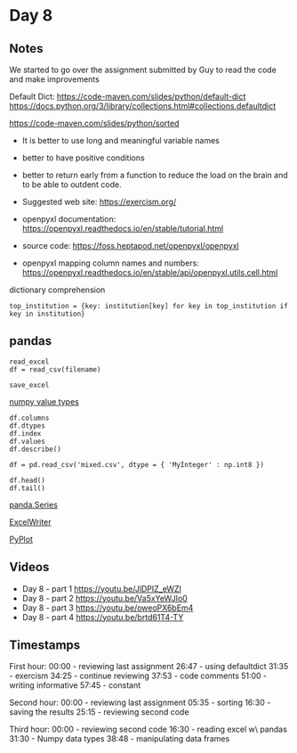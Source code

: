 # Day 8


## Notes

We started to go over the assignment submitted by Guy to read the code and make improvements

Default Dict: https://code-maven.com/slides/python/default-dict
https://docs.python.org/3/library/collections.html#collections.defaultdict


https://code-maven.com/slides/python/sorted

* It is better to use long and meaningful variable names
* better to have positive conditions
* better to return early from a function to reduce the load on the brain and to be able to outdent code.

* Suggested web site: https://exercism.org/

* openpyxl documentation: https://openpyxl.readthedocs.io/en/stable/tutorial.html
* source code: https://foss.heptapod.net/openpyxl/openpyxl
* openpyxl mapping column names and numbers: https://openpyxl.readthedocs.io/en/stable/api/openpyxl.utils.cell.html

dictionary comprehension 

```
top_institution = {key: institution[key] for key in top_institution if key in institution}
```


## pandas

```
read_excel
df = read_csv(filename)

save_excel
```

[numpy value types](https://code-maven.com/slides/python/value-types)

```
df.columns
df.dtypes
df.index
df.values
df.describe()

df = pd.read_csv('mixed.csv', dtype = { 'MyInteger' : np.int8 })

df.head()
df.tail()
```

[panda.Series](https://pandas.pydata.org/pandas-docs/stable/reference/api/pandas.Series.html)

[ExcelWriter](https://pandas.pydata.org/pandas-docs/stable/reference/api/pandas.ExcelWriter.html)

[PyPlot](https://matplotlib.org/stable/api/pyplot_summary.html)

## Videos


* Day 8 - part 1 https://youtu.be/JlDPIZ_eWZI
* Day 8 - part 2 https://youtu.be/Va5xYeWJIo0
* Day 8 - part 3 https://youtu.be/oweoPX6bEm4
* Day 8 - part 4 https://youtu.be/brtd61T4-TY


## Timestamps

First hour:
00:00 - reviewing last assignment
26:47 - using defaultdict
31:35 - exercism
34:25 - continue reviewing
37:53 - code comments
51:00 - writing informative
57:45 - constant

Second hour:
00:00 - reviewing last assignment
05:35 - sorting
16:30 - saving the results
25:15 - reviewing second code

Third hour:
00:00 - reviewing second code
16:30 - reading excel w\ pandas
31:30 - Numpy data types
38:48 - manipulating data frames


